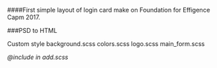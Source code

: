 
####First simple layout of login card make on Foundation for Effigence Capm 2017. 

###PSD to HTML


Custom style 
background.scss
colors.scss
logo.scss
main_form.scss

_@include in add.scss_

